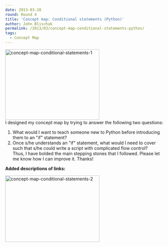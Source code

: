 ```yaml
---
date: 2013-03-28
round: Round 4
title: 'Concept map: Conditional statements (Python)'
author: John Blischak
permalink: /2013/03/concept-map-conditional-statements-python/
tags:
  - Concept Map
---
```

[<img class="alignnone size-medium wp-image-1965" alt="concept-map-conditional-statements-1" src="http://files.software-carpentry.org/training-course/2013/03/concept-map-conditional-statements-1-300x225.png" width="300" height="225" />][1]  
I designed my concept map by trying to answer the following two questions:  
1) What would I want to teach someone new to Python before introducing them to an "if" statement?  
2) Once s/he understands an "if" statement, what would I need to cover such that s/he could write a script with complicated flow control?  
Thus, I have bolded the main stepping stones that I followed. Please let me know how I can improve it. Thanks!

**Added descriptions of links:**

[<img class="alignnone size-medium wp-image-2053" alt="concept-map-conditional-statements-2" src="http://files.software-carpentry.org/training-course/2013/03/concept-map-conditional-statements-2-300x212.png" width="300" height="212" />][2]

 [1]: http://files.software-carpentry.org/training-course/2013/03/concept-map-conditional-statements-1.png
 [2]: http://files.software-carpentry.org/training-course/2013/03/concept-map-conditional-statements-2.png
